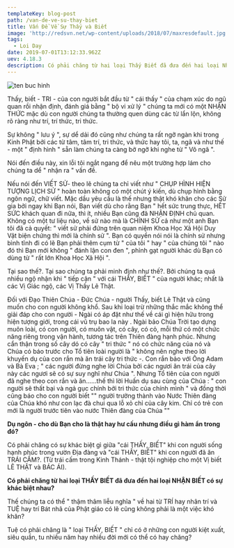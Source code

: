 ```yaml
---
templateKey: blog-post
path: /van-de-ve-su-thay-biet
title: Vấn Đề Về Sự Thấy và Biết
image: 'http://redsvn.net/wp-content/uploads/2018/07/maxresdefault.jpg' 
tags:
  - Loi Day
date: 2019-07-01T13:12:33.962Z
uev: 4.18.3
description: Có phải chăng từ hai loại Thấy Biết đã đưa đến hai loại Nhận Biết có sự khác biệt nhau.
---
```



![ten buc hinh](http://mobile.vtc.vn/uploads/mecon/c/2018/04/13/a5235238-684d-40bb-86d7-9065707eacc2.jpg "ten buc hinh")

Thấy, biết - TRI - của con người bắt đầu từ " cái thấy " của chạm xúc do ngũ quan rồi nhận định, đánh giá bằng " bộ vi xử lý " chúng ta mới có một NHẬN THỨC mặc dù con người chúng ta thường quen dùng các từ lẩn lộn, không rõ ràng như trí, trí thức, tri thức. 

Sự không " lưu ý ", sự dể dải đó cũng như chúng ta rất ngỡ ngàn khi trong Kinh Phật bởi các từ tâm, tâm trí, tri thức, và thức hay tôi, ta, ngã và như thế - một " định hình " sẵn làm chúng ta càng bở ngỡ khi nghe từ " Vô ngã ". 

Nói đến điều này, xin lỗi tôi ngắt ngang để nêu một trường hợp lám cho chúng ta dể " nhận ra " vấn đề.

Nếu nói đến VIẾT SỬ- theo lẽ chúng ta chỉ viết như " CHỤP HÌNH HIỆN TƯỢNG LỊCH SỬ " hoàn toàn không có một chút ý kiến, dù chụp hình bằng ngôn ngữ, chữ viết. Mặc dầu yêu cầu là thế nhưng thật khó khăn cho các Sử gia bởi ngay khi Bạn nói, Bạn viết dù cho rằng Bạn " hết sức trung thực, HẾT SỨC khách quan đi nữa, thì ít, nhiều Bạn cũng đã NHẬN ĐỊNH chủ quan. Không có một tư liệu nào, về sử nào mà là CHÍNH SỬ cả như một anh Bạn tôi đã cả quyết: " viết sử phải đứng trên quan niệm Khoa Học Xã Hội Duy Vật biện chứng thì mới là chính sử ". Bạn có quyền nói nói là chính sử nhưng bình tĩnh đi có lẽ Bạn phải thêm cụm từ " của tôi " hay " của chúng tôi " nào đó thì Bạn mới không " đánh lận con đen ", phỉnh gạt người khác dù Bạn có dùng từ " rất lớn Khoa Học Xã Hội ".

Tại sao thế?. Tại sao chúng ta phải minh định như thế?. Bởi chúng ta quá nhiều ngộ nhận khi " tiếp cận " với cái THẤY, BIẾT " của người khác; nhất là các Vị Giác ngộ, các Vị Thấy Lẽ Thật.

Đối với Đạo Thiên Chúa - Đức Chúa - người Thấy, biết Lẽ Thật và cũng muốn cho con người không khổ. Sau khi loại trừ những thắc mắc không thể giải đáp cho con người - Ngài có áp đặt như thế về cái gì hiện hữu trong hiện tượng giới, trong cái vũ trụ bao la này . Ngài bảo Chúa Trời tạo dựng muôn loài, có con người, có muôn vật, có cây, có cỏ, mỗi thứ có một chức năng riêng trong vận hành, tương tác trên Thiên đàng hạnh phúc. Nhưng cẩn thận trong số cây dó có cây " tri thức " nó có chức năng của nó và Chúa có báo trước cho Tổ tiên loài người là " không nên nghe theo lời khuyến dụ của con rắn mà ăn trái cây tri thức -. Con rắn bảo với Ông Adam và Bà Eva ; " các người đừng nghe lời Chúa bởi các ngươi ăn trái của cây này các ngươi sẽ có sự suy nghĩ như Chúa ". Nhưng Tổ tiên của con người đã nghe theo con rắn và ăn......thế thì lời Huấn dụ sau cùng của Chúa : " con người sẽ thất bại và ngả gục chính bởi tri thức của chính mình " và đồng thời cũng báo cho con người biết "" người trưởng thành vào Nước Thiên đàng của Chúa khó như con lạc đà chui qua lỗ xỏ chỉ của cây kim. Chỉ có trẻ con mới là người trước tiên vào nước Thiên đàng của Chúa ""

**Dụ ngôn - cho dù Bạn cho là thật hay hư cấu nhưng điều gì hàm ẩn trong đó?**

Có phải chăng có sự khác biệt gì giữa "cái THẤY, BIẾT" khi con người sống hạnh phúc trong vườn Địa đàng và "cái THẤY, BIẾT" khi con người đã ăn TRÁI CẤM?. (Từ trái cấm trong Kinh Thánh - thật tội nghiệp cho một Vị biết LẼ THẬT và BÁC ÁI).

**Có phải chăng từ hai loại THẤY BIẾT đã đưa đến hai loại NHẬN BIẾT có sự khác biệt nhau?**

Thế chúng ta có thể " thậm thâm liễu nghĩa " về hai từ TRÍ hay nhân trí và TUỆ hay trí Bát nhã của Phật giáo có lẽ cũng không phải là một việc khó khăn? 

Tuệ có phải chăng là " loại THẤY, BIẾT " chỉ có ở những con người kiệt xuất, siêu quần, tu nhiều năm hay nhiều đời mới có thể có hay chăng?